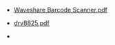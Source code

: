 - [Waveshare Barcode Scanner.pdf](https://github.com/SheepSupreme/AKS/files/12557984/Waveshare.Barcode.Scanner.pdf)

- [drv8825.pdf](https://github.com/SheepSupreme/AKS/files/12558871/drv8825.pdf)
- 